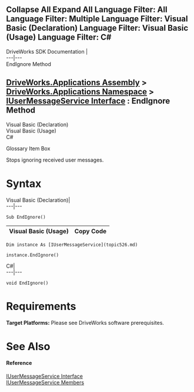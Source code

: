 Collapse All Expand All Language Filter: All  Language Filter: Multiple  Language Filter: Visual Basic (Declaration) Language Filter: Visual Basic (Usage) Language Filter: C#  
---  
DriveWorks SDK Documentation  |   
---|---  
EndIgnore Method   
  
[DriveWorks.Applications Assembly](topic13.md) > [DriveWorks.Applications Namespace](topic16.md) > [IUserMessageService Interface](topic526.md) : EndIgnore Method  
---  
  
Visual Basic (Declaration)    
Visual Basic (Usage)    
C# 

Glossary Item Box

Stops ignoring received user messages. 

# Syntax

Visual Basic (Declaration)|   
---|---  
      
    
    Sub EndIgnore()   
  
Visual Basic (Usage)| Copy Code  
---|---  
      
    
    Dim instance As [IUserMessageService](topic526.md)
     
    instance.EndIgnore()  
  
C#|   
---|---  
      
    
    void EndIgnore()  
  
# Requirements

**Target Platforms:** Please see DriveWorks software prerequisites.

# See Also

#### Reference

[IUserMessageService Interface](topic526.md)   
[IUserMessageService Members](topic527.md)



